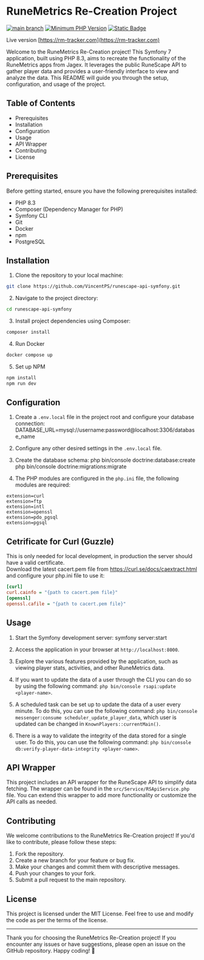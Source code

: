 # RuneMetrics Re-Creation Project

[![main branch](https://github.com/VincentPS/runescape-api-symfony/actions/workflows/lintAndTests.yml/badge.svg)](https://github.com/VincentPS/runescape-api-symfony)
[![Minimum PHP Version](https://img.shields.io/badge/php-%3E%3D_8.3-8892BF.svg?logo=php)](https://www.php.net/releases/8.3/en.php)
[![Static Badge](https://img.shields.io/badge/symfony-%3E%3D_7.2-green?logo=symfony)](https://symfony.com/releases/7.2)

Live version [https://rm-tracker.com](https://rm-tracker.com)

Welcome to the RuneMetrics Re-Creation project! This Symfony 7 application, built using PHP 8.3, aims to recreate the functionality of the RuneMetrics apps from Jagex. It leverages the public RuneScape API to gather player data and provides a user-friendly interface to view and analyze the data. This README will guide you through the setup, configuration, and usage of the project.

## Table of Contents

- Prerequisites
- Installation
- Configuration
- Usage
- API Wrapper
- Contributing
- License

## Prerequisites

Before getting started, ensure you have the following prerequisites installed:

- PHP 8.3
- Composer (Dependency Manager for PHP)
- Symfony CLI
- Git
- Docker
- npm
- PostgreSQL

## Installation

1. Clone the repository to your local machine:
```bash
git clone https://github.com/VincentPS/runescape-api-symfony.git
```

2. Navigate to the project directory:
```bash
cd runescape-api-symfony
```

3. Install project dependencies using Composer:
```bash
composer install
```

4. Run Docker
```bash
docker compose up
```

5. Set up NPM
```bash
npm install
npm run dev
```

## Configuration

1. Create a `.env.local` file in the project root and configure your database connection:
   DATABASE_URL=mysql://username:password@localhost:3306/database_name

2. Configure any other desired settings in the `.env.local` file.

3. Create the database schema:
   php bin/console doctrine:database:create
   php bin/console doctrine:migrations:migrate

4. The PHP modules are configured in the `php.ini` file, the following modules are required:
 ```
extension=curl
extension=ftp
extension=intl
extension=openssl
extension=pdo_pgsql
extension=pgsql
```

## Cetrificate for Curl (Guzzle)
This is only needed for local development, in production the server should have a valid certificate.  
Download the latest cacert.pem file from https://curl.se/docs/caextract.html and configure your php.ini file to use it:
 ```ini
 [curl]
 curl.cainfo = "{path to cacert.pem file}"
 [openssl]
 openssl.cafile = "{path to cacert.pem file}"
 ```

## Usage

1. Start the Symfony development server:
   symfony server:start

2. Access the application in your browser at `http://localhost:8000`.

3. Explore the various features provided by the application, such as viewing player stats, activities, and other RuneMetrics data.

4. If you want to update the data of a user through the CLI you can do so by using the following command:
   ```php bin/console rsapi:update <player-name>```.

5. A scheduled task can be set up to update the data of a user every minute. To do this, you can use the following command:
   ```php bin/console messenger:consume scheduler_update_player_data```, which user is updated can be changed in ```KnownPlayers::currentMain()```.

6. There is a way to validate the integrity of the data stored for a single user. To do this, you can use the following command:
   ```php bin/console db:verify-player-data-integrity <player-name>```.

## API Wrapper

This project includes an API wrapper for the RuneScape API to simplify data fetching. The wrapper can be found in the `src/Service/RSApiService.php` file. You can extend this wrapper to add more functionality or customize the API calls as needed.

## Contributing

We welcome contributions to the RuneMetrics Re-Creation project! If you'd like to contribute, please follow these steps:

1. Fork the repository.
2. Create a new branch for your feature or bug fix.
3. Make your changes and commit them with descriptive messages.
4. Push your changes to your fork.
5. Submit a pull request to the main repository.

## License

This project is licensed under the MIT License. Feel free to use and modify the code as per the terms of the license.

---

Thank you for choosing the RuneMetrics Re-Creation project! If you encounter any issues or have suggestions, please open an issue on the GitHub repository. Happy coding! 🚀


